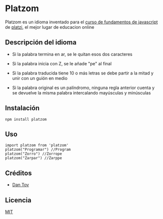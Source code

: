 # Platzom

Platzom es un idioma inventado para el [curso de fundamentos de javascript](https://platzi.com/js) de [platzi](https://platzi.com), el mejor lugar de educacion online

## Descripción del idioma

- Si la palabra termina en ar, se le quitan esos dos caracteres

- Si la palabra inicia con Z, se le añade "pe" al final

- Si la palabra traducida tiene 10 o más letras se debe partir a la mitad y unir con un guión en medio

- Si la palabra original es un palíndromo, ninguna regla anterior cuenta y se devuelve la misma palabra intercalando mayúsculas y minúsculas

## Instalación

```
npm install platzom
```

## Uso

```
import platzom from 'platzom'
platzom("Programar") //Program
platzom("Zorro") //Zorrope
platzom("Zarpar") //Zarppe
```

## Créditos
- [Dan Tov](https://twitter.com/danieeis)

## Licencia
[MIT](https://opensource.org/licenses/MIT)